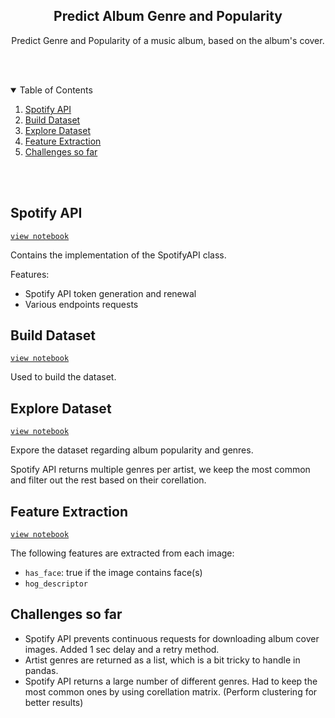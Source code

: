 <!-- PROJECT LOGO -->
<p align="center">
  <h2 align="center">Predict Album Genre and Popularity</h2>
  <p align="center">
    Predict Genre and Popularity of a music album, based on the album's cover.
  </p>
  <br>
  <br>
</p>


<!-- TABLE OF CONTENTS -->
<details open="open">
  <summary>Table of Contents</summary>
  <ol>
    <li>
      <a href="#spotify-api">Spotify API</a>
    </li>
    <li>
      <a href="#build-dataset">Build Dataset</a>
    </li>
        <li>
      <a href="#explore-dataset">Explore Dataset</a>
    </li>
     </li>
        <li>
      <a href="#feature-extraction">Feature Extraction</a>
    </li>
    <li>
      <a href="#challenges-so-far">Challenges so far</a>
    </li>
  </ol>
  <br>
  <br>
</details>
 
 
## Spotify API    

[`view notebook`](https://nbviewer.jupyter.org/github/bojito/ml-album-popularity/blob/main/1%20-%20Spotify%20API.ipynb)
  
Contains the implementation of the SpotifyAPI class.

Features:
* Spotify API token generation and renewal
* Various endpoints requests




## Build Dataset

[`view notebook`](https://nbviewer.jupyter.org/github/bojito/ml-album-popularity/blob/main/2%20-%20Build%20Dataset.ipynb)

Used to build the dataset.




## Explore Dataset 

[`view notebook`](https://nbviewer.jupyter.org/github/bojito/ml-album-popularity/blob/main/3%20-%20Explore%20Dataset.ipynb)

Expore the dataset regarding album popularity and genres. 

Spotify API returns multiple genres per artist, we keep the most common and filter out the rest based on their corellation.



## Feature Extraction 

[`view notebook`](https://nbviewer.jupyter.org/github/bojito/ml-album-popularity/blob/main/4%20-%20Extract%20Features.ipynb)

The following features are extracted from each image:

* `has_face`: true if the image contains face(s)
* `hog_descriptor`



## Challenges so far 

* Spotify API prevents continuous requests for downloading album cover images. Added 1 sec delay and a retry method.
* Artist genres are returned as a list, which is a bit tricky to handle in pandas. 
* Spotify API returns a large number of different genres. Had to keep the most common ones by using corellation matrix. (Perform clustering for better results)
